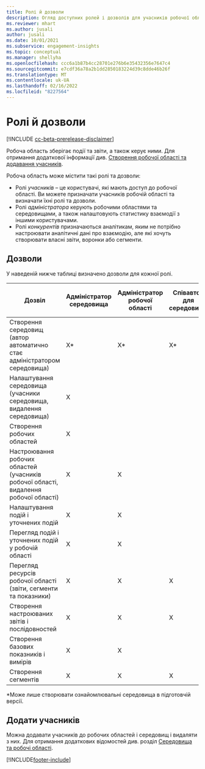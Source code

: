 ```yaml
---
title: Ролі й дозволи
description: Огляд доступних ролей і дозволів для учасників робочої області.
ms.reviewer: mhart
ms.author: jusali
author: jusali
ms.date: 10/01/2021
ms.subservice: engagement-insights
ms.topic: conceptual
ms.manager: shellyha
ms.openlocfilehash: ccc6a1b87b4cc28701e276b6e35432356e7647c4
ms.sourcegitcommit: e7cdf36a78a2b1dd2850183224d39c8dde46b26f
ms.translationtype: MT
ms.contentlocale: uk-UA
ms.lasthandoff: 02/16/2022
ms.locfileid: "8227564"
---
```

# <a name="roles-and-permissions"></a>Ролі й дозволи

[!INCLUDE [cc-beta-prerelease-disclaimer](includes/cc-beta-prerelease-disclaimer.md)]

Робоча область зберігає події та звіти, а також керує ними. Для отримання додаткової інформації див. [Створення робочої області та додавання учасників](create-workspace.md). 

Робоча область може містити такі ролі та дозволи:

- Ролі *учасників* – це користувачі, які мають доступ до робочої області. Ви можете призначати учасників робочій області та визначати їхні ролі та дозволи. 
- Ролі *адміністратора* керують робочими областями та середовищами, а також налаштовують статистику взаємодії з іншими користувачами. 
- Ролі *конкурентів* призначаються аналітикам, яким не потрібно настроювати аналітичні дані про взаємодію, але які хочуть створювати власні звіти, воронки або сегменти.

## <a name="permissions"></a>Дозволи
  
У наведеній нижче таблиці визначено дозволи для кожної ролі. 

| Дозвіл | Адміністратор середовища | Адміністратор робочої області | Співавтор для середовища | Співавтор для робочої області | 
|--|--|--|--|--|
| Створення середовищ (автор автоматично стає адміністратором середовища) | X* | X* | X* | X* |  
| Налаштування середовища (учасники середовища, видалення середовища) | X |  |  |  |  
| Створення робочих областей | X |  |  |  |  
| Настроювання робочих областей (учасників робочої області, видалення робочої області) | X | X |  |  |  
| Налаштування подій і уточнених подій | X | X | |  |  
| Перегляд подій і уточнених подій у робочій області | X | X | |  |  
| Перегляд ресурсів робочої області (звіти, сегменти та показники)| X | X | X | X |  
| Створення настроюваних звітів і послідовностей | X | X | X | X |  
| Створення базових показників і вимірів| X | X |  |  |  
| Створення сегментів| X | X | X | X |  

*Може лише створювати ознайомлювальні середовища в підготовчій версії. 

## <a name="add-members"></a>Додати учасників

Можна додавати учасників до робочих областей і середовищ і видаляти з них. Для отримання додаткових відомостей див. розділ [Середовища та робочі області](manage-environments-workspaces.md).


[!INCLUDE[footer-include](../includes/footer-banner.md)]
